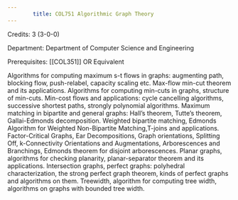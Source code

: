 ```yaml
---
        title: COL751 Algorithmic Graph Theory
---
```

Credits: 3 (3-0-0)

Department: Department of Computer Science and Engineering

Prerequisites: [[COL351]] OR Equivalent

Algorithms for computing maximum s-t flows in graphs: augmenting path, blocking flow, push-relabel, capacity scaling etc. Max-flow min-cut theorem and its applications. Algorithms for computing min-cuts in graphs, structure of min-cuts. Min-cost flows and applications: cycle cancelling algorithms, successive shortest paths, strongly polynomial algorithms. Maximum matching in bipartite and general graphs: Hall’s theorem, Tutte’s theorem, Gallai-Edmonds decomposition. Weighted bipartite matching, Edmonds Algorithm for Weighted Non-Bipartite Matching,T-joins and applications. Factor-Critical Graphs, Ear Decompositions, Graph orientations, Splitting Off, k-Connectivity Orientations and Augmentations, Arborescences and Branchings, Edmonds theorem for disjoint arborescences. Planar graphs, algorithms for checking planarity, planar-separator theorem and its applications. Intersection graphs, perfect graphs: polyhedral characterization, the strong perfect graph theorem, kinds of perfect graphs and algorithms on them. Treewidth, algorithm for computing tree width, algorithms on graphs with bounded tree width.